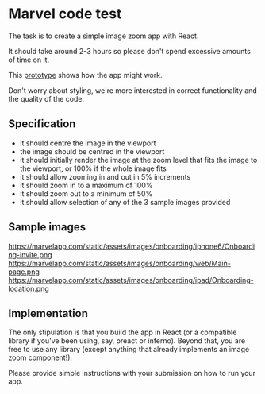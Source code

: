 # Marvel code test
The task is to create a simple image zoom app with React.

It should take around 2-3 hours so please don't spend excessive amounts of time on it.

This [prototype](https://marvelapp.com/122ch4h/) shows how the app might work.

Don't worry about styling, we're more interested in correct functionality and the quality of the code.

## Specification
* it should centre the image in the viewport
* the image should be centred in the viewport
* it should initially render the image at the zoom level that fits the image to the viewport, or 100% if the whole image fits
* it should allow zooming in and out in 5% increments
* it should zoom in to a maximum of 100%
* it should zoom out to a minimum of 50%
* it should allow selection of any of the 3 sample images provided

## Sample images
https://marvelapp.com/static/assets/images/onboarding/iphone6/Onboarding-invite.png
https://marvelapp.com/static/assets/images/onboarding/web/Main-page.png
https://marvelapp.com/static/assets/images/onboarding/ipad/Onboarding-location.png

## Implementation
The only stipulation is that you build the app in React (or a compatible library if you've been using, say, preact or inferno). Beyond that, you are free to use any library (except anything that already implements an image zoom component!).

Please provide simple instructions with your submission on how to run your app.
